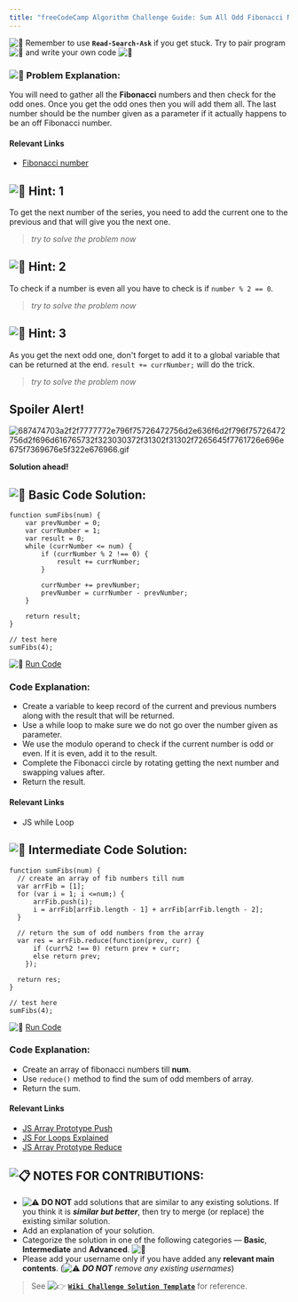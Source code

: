 ```yaml
---
title: "freeCodeCamp Algorithm Challenge Guide: Sum All Odd Fibonacci Numbers"
---
```


![:triangular_flag_on_post:](https://forum.freecodecamp.com/images/emoji/emoji_one/triangular_flag_on_post.png?v=3 ":triangular_flag_on_post:") Remember to use <a>**`Read-Search-Ask`**</a> if you get stuck. Try to pair program ![:busts_in_silhouette:](https://forum.freecodecamp.com/images/emoji/emoji_one/busts_in_silhouette.png?v=3 ":busts_in_silhouette:") and write your own code ![:pencil:](https://forum.freecodecamp.com/images/emoji/emoji_one/pencil.png?v=3 ":pencil:")

### ![:checkered_flag:](https://forum.freecodecamp.com/images/emoji/emoji_one/checkered_flag.png?v=3 ":checkered_flag:") Problem Explanation:

You will need to gather all the **Fibonacci** numbers and then check for the odd ones. Once you get the odd ones then you will add them all. The last number should be the number given as a parameter if it actually happens to be an off Fibonacci number.

#### Relevant Links

*   [Fibonacci number](https://en.wikipedia.org/wiki/Fibonacci_number)

## ![:speech_balloon:](https://forum.freecodecamp.com/images/emoji/emoji_one/speech_balloon.png?v=3 ":speech_balloon:") Hint: 1

To get the next number of the series, you need to add the current one to the previous and that will give you the next one.

> _try to solve the problem now_

## ![:speech_balloon:](https://forum.freecodecamp.com/images/emoji/emoji_one/speech_balloon.png?v=3 ":speech_balloon:") Hint: 2

To check if a number is even all you have to check is if `number % 2 == 0`.

> _try to solve the problem now_

## ![:speech_balloon:](https://forum.freecodecamp.com/images/emoji/emoji_one/speech_balloon.png?v=3 ":speech_balloon:") Hint: 3

As you get the next odd one, don't forget to add it to a global variable that can be returned at the end. `result += currNumber;` will do the trick.

> _try to solve the problem now_

## Spoiler Alert!

![687474703a2f2f7777772e796f75726472756d2e636f6d2f796f75726472756d2f696d616765732f323030372f31302f31302f7265645f7761726e696e675f7369676e5f322e676966.gif](//discourse-user-assets.s3.amazonaws.com/original/2X/2/2d6c412a50797771301e7ceabd554cef4edcd74d.gif)

**Solution ahead!**

## ![:beginner:](https://forum.freecodecamp.com/images/emoji/emoji_one/beginner.png?v=3 ":beginner:") Basic Code Solution:

    function sumFibs(num) {
        var prevNumber = 0;
        var currNumber = 1;
        var result = 0;
        while (currNumber <= num) {
            if (currNumber % 2 !== 0) {
                result += currNumber;
            }

            currNumber += prevNumber;
            prevNumber = currNumber - prevNumber;
        }

        return result;
    }

    // test here
    sumFibs(4);

![:rocket:](https://forum.freecodecamp.com/images/emoji/emoji_one/rocket.png?v=3 ":rocket:") [Run Code](https://repl.it/CLnV/0)

### Code Explanation:

*   Create a variable to keep record of the current and previous numbers along with the result that will be returned.
*   Use a while loop to make sure we do not go over the number given as parameter.
*   We use the modulo operand to check if the current number is odd or even. If it is even, add it to the result.
*   Complete the Fibonacci circle by rotating getting the next number and swapping values after.
*   Return the result.

#### Relevant Links

*   <a>JS while Loop</a>

## ![:sunflower:](https://forum.freecodecamp.com/images/emoji/emoji_one/sunflower.png?v=3 ":sunflower:") Intermediate Code Solution:

    function sumFibs(num) {
      // create an array of fib numbers till num
      var arrFib = [1];
      for (var i = 1; i <=num;) {
          arrFib.push(i);
          i = arrFib[arrFib.length - 1] + arrFib[arrFib.length - 2];
      }

      // return the sum of odd numbers from the array
      var res = arrFib.reduce(function(prev, curr) {
          if (curr%2 !== 0) return prev + curr;
          else return prev;
        });

      return res;
    }

    // test here
    sumFibs(4);

![:rocket:](https://forum.freecodecamp.com/images/emoji/emoji_one/rocket.png?v=3 ":rocket:") [Run Code](https://repl.it/CLnW/0)

### Code Explanation:

*   Create an array of fibonacci numbers till **num**.
*   Use `reduce()` method to find the sum of odd members of array.
*   Return the sum.

#### Relevant Links

*   [JS Array Prototype Push](http://forum.freecodecamp.com/t/javascript-array-prototype-push/14298)
*   [JS For Loops Explained](http://forum.freecodecamp.com/t/javascript-for-loop/14666s-Explained)
*   [JS Array Prototype Reduce](http://forum.freecodecamp.com/t/javascript-array-prototype-reduce/14299)

## ![:clipboard:](https://forum.freecodecamp.com/images/emoji/emoji_one/clipboard.png?v=3 ":clipboard:") NOTES FOR CONTRIBUTIONS:

*   ![:warning:](https://forum.freecodecamp.com/images/emoji/emoji_one/warning.png?v=3 ":warning:") **DO NOT** add solutions that are similar to any existing solutions. If you think it is **_similar but better_**, then try to merge (or replace) the existing similar solution.
*   Add an explanation of your solution.
*   Categorize the solution in one of the following categories — **Basic**, **Intermediate** and **Advanced**. ![:traffic_light:](https://forum.freecodecamp.com/images/emoji/emoji_one/traffic_light.png?v=3 ":traffic_light:")
*   Please add your username only if you have added any **relevant main contents**. (![:warning:](https://forum.freecodecamp.com/images/emoji/emoji_one/warning.png?v=3 ":warning:") **_DO NOT_** _remove any existing usernames_)

> See ![:point_right:](https://forum.freecodecamp.com/images/emoji/emoji_one/point_right.png?v=3 ":point_right:") [**`Wiki Challenge Solution Template`**](http://forum.freecodecamp.com/t/algorithm-article-template/14272) for reference.
